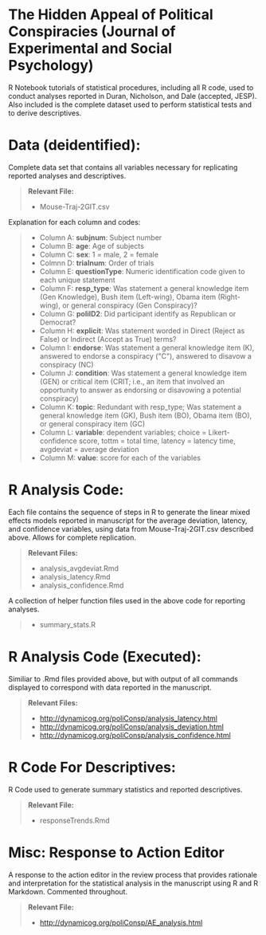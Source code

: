 The Hidden Appeal of Political Conspiracies (Journal of Experimental and Social Psychology)
===================

R Notebook tutorials of statistical procedures, including all R code, used to conduct analyses reported in Duran, Nicholson, and Dale (accepted, JESP). Also included is the complete dataset used to perform statistical tests and to derive descriptives. 

Data (deidentified):
===================

Complete data set that contains all variables necessary for replicating reported analyses and descriptives. 

> **Relevant File:**
> - Mouse-Traj-2GIT.csv

Explanation for each column and codes:

> - Column A: **subjnum**: Subject number 
> - Column B: **age**: Age of subjects
> - Column C: **sex**: 1 = male, 2 = female
> - Colmnn D: **trialnum**: Order of trials 
> - Column E: **questionType**: Numeric identification code given to each unique statement 
> - Column F: **resp_type**: Was statement a general knowledge item (Gen Knowledge), Bush item (Left-wing), Obama item (Right-wing), or general conspiracy (Gen Conspiracy)?
> - Column G: **poliID2**: Did participant identify as Republican or Democrat? 
> - Column H: **explicit**: Was statement worded in Direct (Reject as False) or Indirect (Accept as True) terms?
> - Column I: **endorse**: Was statement a general knowledge item (K), answered to endorse a conspiracy ("C"), answered to disavow a conspiracy (NC)
> - Column J: **condition**: Was statement a general knowledge item (GEN) or critical item (CRIT; i.e., an item that involved an opportunity to answer as endorsing or disavowing a potential conspiracy)
> - Column K: **topic**: Redundant with resp_type; Was statement a general knowledge item (GK), Bush item (BO), Obama item (BO), or general conspiracy item (GC)
> - Column L: **variable**: dependent variables; choice = Likert-confidence score, tottm = total time, latency = latency time, avgdeviat = average deviation
> - Column M: **value**: score for each of the variables

R Analysis Code: 
===================

Each file contains the sequence of steps in R to generate the linear mixed effects models reported in manuscript for the average deviation, latency, and confidence variables, using data from Mouse-Traj-2GIT.csv described above. Allows for complete replication.

> **Relevant Files:**
> - analysis_avgdeviat.Rmd 
> - analysis_latency.Rmd
> - analysis_confidence.Rmd

A collection of helper function files used in the above code for reporting analyses.

> - summary_stats.R

R Analysis Code (Executed):
===================

Similiar to .Rmd files provided above, but with output of all commands displayed to correspond with data reported in the manuscript. 

> **Relevant Files:**
> - http://dynamicog.org/poliConsp/analysis_latency.html
> - http://dynamicog.org/poliConsp/analysis_deviation.html
> - http://dynamicog.org/poliConsp/analysis_confidence.html

R Code For Descriptives: 
===================

R Code used to generate summary statistics and reported descriptives. 

> **Relevant File:**
> - responseTrends.Rmd

Misc: Response to Action Editor  
===================

A response to the action editor in the review process that provides rationale and interpretation for the statistical analysis in the manuscript using R and R Markdown. Commented throughout.  

> **Relevant File:**
> - http://dynamicog.org/poliConsp/AE_analysis.html






